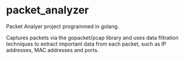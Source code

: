 # packet_analyzer

Packet Analyer project programmed in golang.

Captures packets via the gopacket/pcap library and uses data filtration techniques to extract important data from each packet, such as IP addresses, MAC addresses and ports.
